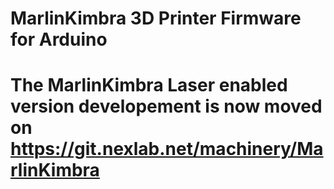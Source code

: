 # MarlinKimbra 3D Printer Firmware for Arduino

# The MarlinKimbra Laser enabled version developement is now moved on https://git.nexlab.net/machinery/MarlinKimbra
